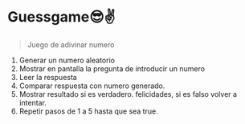# Guessgame😎✌
>Juego de adivinar numero
1. Generar un numero aleatorio
2.  Mostrar en pantalla la pregunta de introducir un numero
3. Leer la respuesta
4. Comparar respuesta con numero generado.
5. Mostrar resultado si es verdadero. felicidades, si es falso volver a intentar.
6. Repetir pasos de 1 a 5 hasta que sea true.
